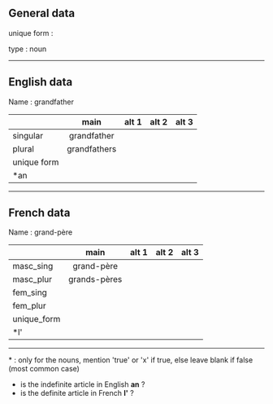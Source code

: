 ## General data

unique form :

type : noun

---

## English data

Name : grandfather

|             |     main     | alt 1 | alt 2 | alt 3 |
| :---------- | :----------: | :---: | :---: | ----- |
| singular    | grandfather  |       |       |       |
| plural      | grandfathers |       |       |       |
| unique form |              |       |       |       |
| \*an        |              |       |       |       |

---

## French data

Name : grand-père

|             |     main     | alt 1 | alt 2 | alt 3 |
| :---------- | :----------: | :---: | :---: | :---: |
| masc_sing   |  grand-père  |       |       |       |
| masc_plur   | grands-pères |       |       |       |
| fem_sing    |              |       |       |       |
| fem_plur    |              |       |       |       |
| unique_form |              |       |       |       |
| \*l'        |              |       |       |       |

---

\* : only for the nouns, mention 'true' or 'x' if true, else leave blank if false (most common case)

- is the indefinite article in English **an** ?
- is the definite article in French **l'** ?
